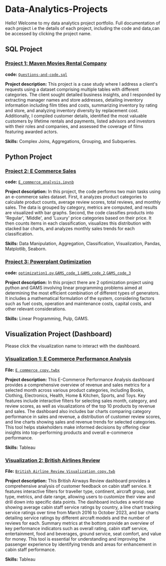 # Data-Analytics-Projects
Hello! Welcome to my data analytics project portfolio. Full documentation of each project i.e the details of each project, including the code and data,can be accessed by clicking the project name.

## SQL Project
### [Project 1: Maven Movies Rental Company](https://github.com/andidwikiy/Maven-movies-rental-company.git)
**code:** [`Questions-and-code.sql`](https://github.com/andidwikiy/Maven-movies-rental-company/blob/54b71e81e99a6b6e8ac8d56b0237f547ec4fd1eb/Questions-and-code.sql)

**Project description:** This project is a case study where I address a client's requests using a dataset comprising multiple tables with different categories. The client sought detailed business insights, and I responded by extracting manager names and store addresses, detailing inventory information including film titles and costs, summarizing inventory by rating and store, and analyzing inventory diversity by replacement cost. Additionally, I compiled customer details, identified the most valuable customers by lifetime rentals and payments, listed advisors and investors with their roles and companies, and assessed the coverage of films featuring awarded actors.

**Skills:** Complex Joins, Aggregations, Grouping, and Subqueries.

## Python Project
### [Project 2: E Commerce Sales](https://github.com/andidwikiy/E_commerce_sales_analysis.git)
**code:** [`E_commerce_analysis.ipynb`](https://github.com/andidwikiy/E_commerce_sales/blob/c3eea75b6436a9bb040c53a4799cc58bddf4f647/E_commerce_analysis.ipynb)

**Project description:** In this project, the code performs two main tasks using an e-commerce sales dataset. First, it analyzes product categories to calculate product counts, average review scores, total reviews, and monthly sales. The data is grouped by category, metrics are computed, and results are visualized with bar graphs. Second, the code classifies products into 'Regular', 'Middle', and 'Luxury' price categories based on their price. It then counts items in each classification, visualizes this distribution with stacked bar charts, and analyzes monthly sales trends for each classification.

**Skills:** Data Manipulation, Aggregation, Classification, Visualization, Pandas, Matplotlib, Seaborn.

### [Project 3: Powerplant Optimization](https://github.com/andidwikiy/Powerplant-Optimization.git)
**code:** [`optimization1.py`](https://github.com/andidwikiy/Powerplant-Optimization/blob/ede87d9416dea7d05b61aa0eed708b654a19d1e7/Optimization_Problem/optimization1.py),[`GAMS_code_1`](https://github.com/andidwikiy/Powerplant-Optimization/blob/3e9a6fc84a4ecda7ea63db24b45c1643757b71d6/Optimization_Problem_2/ScenarioA.gms),[`GAMS_code_2`](https://github.com/andidwikiy/Powerplant-Optimization/blob/ede87d9416dea7d05b61aa0eed708b654a19d1e7/Optimization_Problem_2/ScenarioB.gms),[`GAMS_code_3`](https://github.com/andidwikiy/Powerplant-Optimization/blob/ede87d9416dea7d05b61aa0eed708b654a19d1e7/Optimization_Problem_2/ScenarioB2.gms)

**Project description:** In this project there are 2 optimization project using python and GAMS involving linear programming problems aimed at determining the most efficient combination of different types of generators. It includes a mathematical formulation of the system, considering factors such as fuel costs, operation and maintenance costs, capital costs, and other relevant considerations.

**Skills:** Linear Programming, Pulp, GAMS.

## Visualization Project (Dashboard)
Please click the visualization name to interact with the dashboard.
### [Visualization 1: E Commerce Performance Analysis](https://public.tableau.com/app/profile/andidwikiy/viz/Ecommerce_17220806572950/Dashboard1)
**File:** [`E commerce copy.twbx`](https://github.com/andidwikiy/Data_Visualization/blob/fa94d92ba8187858def035b6a9c781808a96e668/E%20Commerce%20Tableau/E%20commerce%20copy.twbx)

**Project description:** This E-Commerce Performance Analysis dashboard provides a comprehensive overview of revenue and sales metrics for a selected month across various product categories, including Books, Clothing, Electronics, Health, Home & Kitchen, Sports, and Toys. Key features include interactive filters for selecting sales month, category, and review scores, as well as visualizations of the top 10 products by revenue and sales. The dashboard also includes bar charts comparing category performance in sales and revenue, a distribution of customer review scores, and line charts showing sales and revenue trends for selected categories. This tool helps stakeholders make informed decisions by offering clear insights into top-performing products and overall e-commerce performance.

**Skills:** Tableau

### [Visualization 2: British Airlines Review](https://public.tableau.com/app/profile/andidwikiy/viz/Book1_17218875709950/Dashboard1)
**File:** [`British Airline Review Visualization copy.twb`](https://github.com/andidwikiy/Data_Visualization/blob/fa94d92ba8187858def035b6a9c781808a96e668/British%20Airline%20Tableau/British%20Airline%20Review%20Visualization%20copy.twb)

**Project description:** This British Airways Review dashboard provides a comprehensive analysis of customer feedback on cabin staff service. It features interactive filters for traveller type, continent, aircraft group, seat type, metrics, and date range, allowing users to customize their view and drill down into specific data points. The dashboard includes a world map showing average cabin staff service ratings by country, a line chart tracking service ratings over time from March 2016 to October 2023, and bar charts detailing service ratings by different aircraft models and the number of reviews for each. Summary metrics at the bottom provide an overview of key performance indicators such as overall rating, cabin staff service, entertainment, food and beverages, ground service, seat comfort, and value for money. This tool is essential for understanding and improving the passenger experience by identifying trends and areas for enhancement in cabin staff performance.

**Skills:** Tableau
